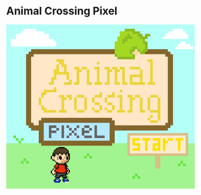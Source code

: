 # Animal Crossing Pixel
<img src='https://github.com/katnguyen143/animal_crossing_pixel/blob/master/animal_crossing_pixel.gif' title='Video Walkthrough' width='' alt='Video Walkthrough' />
